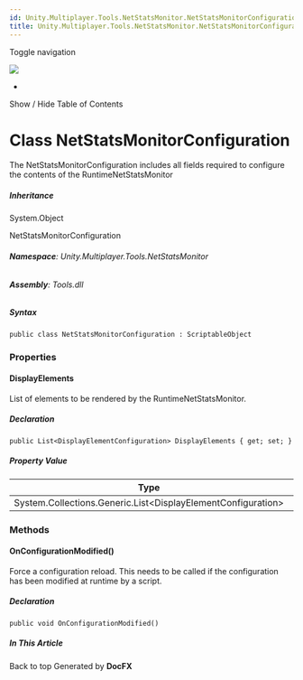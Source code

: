 ```yaml
---
id: Unity.Multiplayer.Tools.NetStatsMonitor.NetStatsMonitorConfiguration
title: Unity.Multiplayer.Tools.NetStatsMonitor.NetStatsMonitorConfiguration
---
```


<div id="wrapper">

<div>

<div class="container">

<div class="navbar-header">

Toggle navigation

<img src="../logo.svg" id="logo" class="svg" />

</div>

<div id="navbar" class="collapse navbar-collapse">

<div class="form-group">

</div>

</div>

</div>

<div class="subnav navbar navbar-default">

<div id="breadcrumb" class="container hide-when-search">

-   

</div>

</div>

</div>

<div class="container body-content hide-when-search" role="main">

<div class="sidenav hide-when-search">

Show / Hide Table of Contents

<div id="sidetoggle" class="sidetoggle collapse">

<div id="sidetoc">

</div>

</div>

</div>

<div class="article row grid-right">

<div class="col-md-10">

# Class NetStatsMonitorConfiguration

<div class="markdown level0 summary">

The NetStatsMonitorConfiguration includes all fields required to
configure the contents of the RuntimeNetStatsMonitor

</div>

<div class="markdown level0 conceptual">

</div>

<div class="inheritance">

##### Inheritance

<div class="level0">

System.Object

</div>

<div class="level1">

NetStatsMonitorConfiguration

</div>

</div>

###### **Namespace**: Unity.Multiplayer.Tools.NetStatsMonitor

###### **Assembly**: Tools.dll

##### Syntax

<div class="codewrapper">

``` lang-csharp
public class NetStatsMonitorConfiguration : ScriptableObject
```

</div>

### Properties

#### DisplayElements

<div class="markdown level1 summary">

List of elements to be rendered by the RuntimeNetStatsMonitor.

</div>

<div class="markdown level1 conceptual">

</div>

##### Declaration

<div class="codewrapper">

``` lang-csharp
public List<DisplayElementConfiguration> DisplayElements { get; set; }
```

</div>

##### Property Value

| Type                                                           | Description |
|----------------------------------------------------------------|-------------|
| System.Collections.Generic.List\<DisplayElementConfiguration\> |             |

### Methods

#### OnConfigurationModified()

<div class="markdown level1 summary">

Force a configuration reload. This needs to be called if the
configuration has been modified at runtime by a script.

</div>

<div class="markdown level1 conceptual">

</div>

##### Declaration

<div class="codewrapper">

``` lang-csharp
public void OnConfigurationModified()
```

</div>

</div>

<div class="hidden-sm col-md-2" role="complementary">

<div class="sideaffix">

<div class="contribution">

</div>

##### In This Article

<div>

</div>

</div>

</div>

</div>

</div>

<div class="grad-bottom">

</div>

<div class="footer">

<div class="container">

Back to top Generated by **DocFX**

</div>

</div>

</div>
